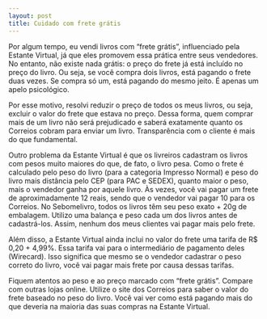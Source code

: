 ```yaml
---
layout: post
title: Cuidado com frete grátis
---
```


Por algum tempo, eu vendi livros com “frete grátis”, influenciado pela Estante Virtual, já que eles promovem essa prática entre seus vendedores. No entanto, não existe nada grátis: o preço do frete já está incluído no preço do livro. Ou seja, se você compra dois livros, está pagando o frete duas vezes. Se compra só um, está pagando do mesmo jeito. É apenas um apelo psicológico.

Por esse motivo, resolvi reduzir o preço de todos os meus livros, ou seja, excluir o valor do frete que estava no preço. Dessa forma, quem comprar mais de um livro não será prejudicado e saberá exatamente quanto os Correios cobram para enviar um livro. Transparência com o cliente é mais do que fundamental.

Outro problema da Estante Virtual é que os livreiros cadastram os livros com pesos muito maiores do que, de fato, o livro pesa. Como o frete é calculado pelo peso do livro (para a categoria Impresso Normal) e peso do livro mais distância pelo CEP (para PAC e SEDEX), quanto maior o peso, mais o vendedor ganha por aquele livro. Às vezes, você vai pagar um frete de aproximadamente 12 reais, sendo que o vendedor vai pagar 10 para os Correios. No Sebomelivro, todos os livros têm seu peso exato + 20g de embalagem. Utilizo uma balança e peso cada um dos livros antes de cadastrá-los. Assim, nenhum dos meus clientes vai pagar mais pelo frete.

Além disso, a Estante Virtual ainda inclui no valor do frete uma tarifa de R$ 0,20 + 4,99%. Essa tarifa vai para o intermediário de pagamento deles (Wirecard). Isso significa que mesmo se o vendedor cadastrar o peso correto do livro, você vai pagar mais frete por causa dessas tarifas.

Fiquem atentos ao peso e ao preço marcado com “frete grátis”. Compare com outras lojas online. Utilize o site dos Correios para saber o valor do frete baseado no peso do livro. Você vai ver como está pagando mais do que deveria na maioria das suas compras na Estante Virtual.